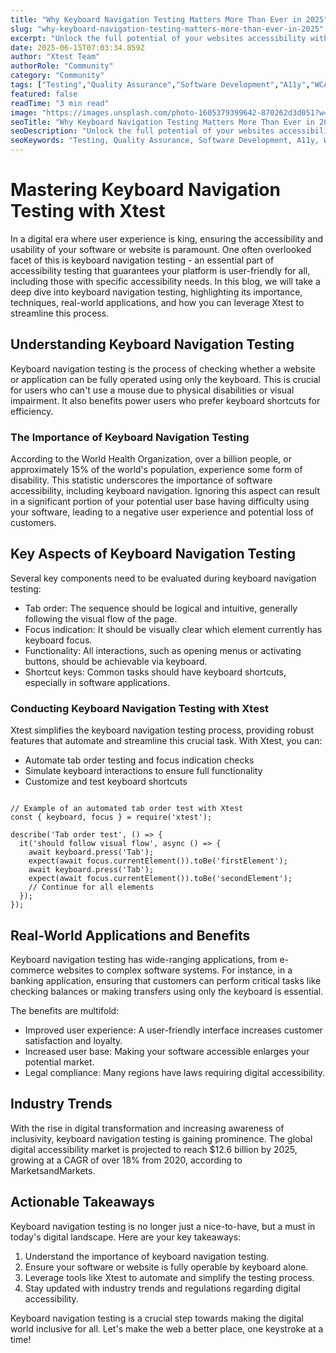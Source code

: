 ```yaml
---
title: "Why Keyboard Navigation Testing Matters More Than Ever in 2025"
slug: "why-keyboard-navigation-testing-matters-more-than-ever-in-2025"
excerpt: "Unlock the full potential of your websites accessibility with our comprehensive guide on Keyboard Navigation Testing. Learn how this essential testing method boosts UX, improves SEO, and ensures compliance with ADA guidelines. Dont miss out on maximizing your websites performance; dive in now."
date: 2025-06-15T07:03:34.859Z
author: "Xtest Team"
authorRole: "Community"
category: "Community"
tags: ["Testing","Quality Assurance","Software Development","A11y","WCAG"]
featured: false
readTime: "3 min read"
image: "https://images.unsplash.com/photo-1605379399642-870262d3d051?w=1200&h=600&fit=crop"
seoTitle: "Why Keyboard Navigation Testing Matters More Than Ever in 2025"
seoDescription: "Unlock the full potential of your websites accessibility with our comprehensive guide on Keyboard Navigation Testing. Learn how this essential testing method boosts UX, improves SEO, and ensures compliance with ADA guidelines. Dont miss out on maximizing your websites performance; dive in now."
seoKeywords: "Testing, Quality Assurance, Software Development, A11y, WCAG"
---
```


# Mastering Keyboard Navigation Testing with Xtest

In a digital era where user experience is king, ensuring the accessibility and usability of your software or website is paramount. One often overlooked facet of this is keyboard navigation testing - an essential part of accessibility testing that guarantees your platform is user-friendly for all, including those with specific accessibility needs. In this blog, we will take a deep dive into keyboard navigation testing, highlighting its importance, techniques, real-world applications, and how you can leverage Xtest to streamline this process.

## Understanding Keyboard Navigation Testing

Keyboard navigation testing is the process of checking whether a website or application can be fully operated using only the keyboard. This is crucial for users who can't use a mouse due to physical disabilities or visual impairment. It also benefits power users who prefer keyboard shortcuts for efficiency.

### The Importance of Keyboard Navigation Testing

According to the World Health Organization, over a billion people, or approximately 15% of the world's population, experience some form of disability. This statistic underscores the importance of software accessibility, including keyboard navigation. Ignoring this aspect can result in a significant portion of your potential user base having difficulty using your software, leading to a negative user experience and potential loss of customers.

## Key Aspects of Keyboard Navigation Testing

Several key components need to be evaluated during keyboard navigation testing:

*   Tab order: The sequence should be logical and intuitive, generally following the visual flow of the page.
*   Focus indication: It should be visually clear which element currently has keyboard focus.
*   Functionality: All interactions, such as opening menus or activating buttons, should be achievable via keyboard.
*   Shortcut keys: Common tasks should have keyboard shortcuts, especially in software applications.

### Conducting Keyboard Navigation Testing with Xtest

Xtest simplifies the keyboard navigation testing process, providing robust features that automate and streamline this crucial task. With Xtest, you can:

*   Automate tab order testing and focus indication checks
*   Simulate keyboard interactions to ensure full functionality
*   Customize and test keyboard shortcuts

```

// Example of an automated tab order test with Xtest
const { keyboard, focus } = require('xtest');

describe('Tab order test', () => {
  it('should follow visual flow', async () => {
    await keyboard.press('Tab');
    expect(await focus.currentElement()).toBe('firstElement');
    await keyboard.press('Tab');
    expect(await focus.currentElement()).toBe('secondElement');
    // Continue for all elements
  });
});
```

## Real-World Applications and Benefits

Keyboard navigation testing has wide-ranging applications, from e-commerce websites to complex software systems. For instance, in a banking application, ensuring that customers can perform critical tasks like checking balances or making transfers using only the keyboard is essential.

The benefits are multifold:

*   Improved user experience: A user-friendly interface increases customer satisfaction and loyalty.
*   Increased user base: Making your software accessible enlarges your potential market.
*   Legal compliance: Many regions have laws requiring digital accessibility.

## Industry Trends

With the rise in digital transformation and increasing awareness of inclusivity, keyboard navigation testing is gaining prominence. The global digital accessibility market is projected to reach $12.6 billion by 2025, growing at a CAGR of over 18% from 2020, according to MarketsandMarkets.

## Actionable Takeaways

Keyboard navigation testing is no longer just a nice-to-have, but a must in today's digital landscape. Here are your key takeaways:

1.  Understand the importance of keyboard navigation testing.
2.  Ensure your software or website is fully operable by keyboard alone.
3.  Leverage tools like Xtest to automate and simplify the testing process.
4.  Stay updated with industry trends and regulations regarding digital accessibility.

Keyboard navigation testing is a crucial step towards making the digital world inclusive for all. Let's make the web a better place, one keystroke at a time!